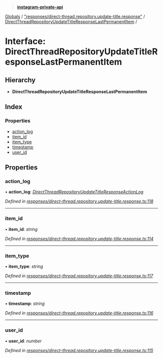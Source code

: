 > **[instagram-private-api](../README.md)**

[Globals](../README.md) / ["responses/direct-thread.repository.update-title.response"](../modules/_responses_direct_thread_repository_update_title_response_.md) / [DirectThreadRepositoryUpdateTitleResponseLastPermanentItem](_responses_direct_thread_repository_update_title_response_.directthreadrepositoryupdatetitleresponselastpermanentitem.md) /

# Interface: DirectThreadRepositoryUpdateTitleResponseLastPermanentItem

## Hierarchy

* **DirectThreadRepositoryUpdateTitleResponseLastPermanentItem**

## Index

### Properties

* [action_log](_responses_direct_thread_repository_update_title_response_.directthreadrepositoryupdatetitleresponselastpermanentitem.md#action_log)
* [item_id](_responses_direct_thread_repository_update_title_response_.directthreadrepositoryupdatetitleresponselastpermanentitem.md#item_id)
* [item_type](_responses_direct_thread_repository_update_title_response_.directthreadrepositoryupdatetitleresponselastpermanentitem.md#item_type)
* [timestamp](_responses_direct_thread_repository_update_title_response_.directthreadrepositoryupdatetitleresponselastpermanentitem.md#timestamp)
* [user_id](_responses_direct_thread_repository_update_title_response_.directthreadrepositoryupdatetitleresponselastpermanentitem.md#user_id)

## Properties

###  action_log

• **action_log**: *[DirectThreadRepositoryUpdateTitleResponseActionLog](_responses_direct_thread_repository_update_title_response_.directthreadrepositoryupdatetitleresponseactionlog.md)*

*Defined in [responses/direct-thread.repository.update-title.response.ts:118](https://github.com/dilame/instagram-private-api/blob/173bc62/src/responses/direct-thread.repository.update-title.response.ts#L118)*

___

###  item_id

• **item_id**: *string*

*Defined in [responses/direct-thread.repository.update-title.response.ts:114](https://github.com/dilame/instagram-private-api/blob/173bc62/src/responses/direct-thread.repository.update-title.response.ts#L114)*

___

###  item_type

• **item_type**: *string*

*Defined in [responses/direct-thread.repository.update-title.response.ts:117](https://github.com/dilame/instagram-private-api/blob/173bc62/src/responses/direct-thread.repository.update-title.response.ts#L117)*

___

###  timestamp

• **timestamp**: *string*

*Defined in [responses/direct-thread.repository.update-title.response.ts:116](https://github.com/dilame/instagram-private-api/blob/173bc62/src/responses/direct-thread.repository.update-title.response.ts#L116)*

___

###  user_id

• **user_id**: *number*

*Defined in [responses/direct-thread.repository.update-title.response.ts:115](https://github.com/dilame/instagram-private-api/blob/173bc62/src/responses/direct-thread.repository.update-title.response.ts#L115)*